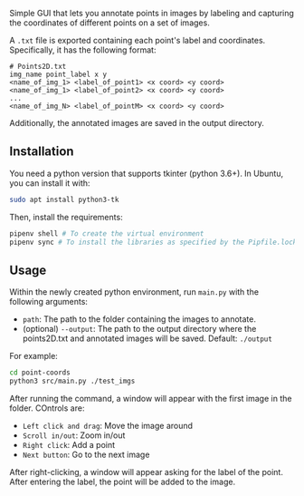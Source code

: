 Simple GUI that lets you annotate points in images by labeling and capturing the coordinates of different points on a set 
of images. 

A `.txt` file is exported containing each point's label and coordinates. Specifically, it has the following format:

```
# Points2D.txt
img_name point_label x y
<name_of_img_1> <label_of_point1> <x coord> <y coord>
<name_of_img_1> <label_of_point2> <x coord> <y coord>
...
<name_of_img_N> <label_of_pointM> <x coord> <y coord>
```

Additionally, the annotated images are saved in the output directory.

## Installation

You need a python version that supports tkinter (python 3.6+). In Ubuntu, you can install it with:

```bash
sudo apt install python3-tk
```

Then, install the requirements:

```bash
pipenv shell # To create the virtual environment
pipenv sync # To install the libraries as specified by the Pipfile.lock
```

## Usage

Within the newly created python environment, run `main.py` with the following arguments:

- `path`: The path to the folder containing the images to annotate.
- (optional) `--output`: The path to the output directory where the points2D.txt and annotated images will be saved.
  Default: `./output`

For example:

```bash
cd point-coords
python3 src/main.py ./test_imgs
```

After running the command, a window will appear with the first image in the folder. COntrols are:

- `Left click and drag`: Move the image around
- `Scroll in/out`: Zoom in/out
- `Right click`: Add a point
- `Next button`: Go to the next image

After right-clicking, a window will appear asking for the label of the point. After entering the label, the point will 
be added to the image.


